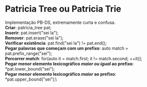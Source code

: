 # Patricia Tree ou Patricia Trie
Implementação PB-DS, extremamente curta e confusa.\
**Criar**: patricia_tree pat; \
**Inserir**: pat.insert("sei la"); \
**Remover**: pat.erase("sei la"); \
**Verificar existência**: pat.find("sei la") != pat.end(); \
**Pegar palavras que começam com um prefixo**: auto match = pat.prefix_range("sei");\
**Percorrer *match***: for(auto it = match.first; it != match.second; ++it)];\
**Pegar menor elemento lexicográfico *maior ou igual* ao prefixo**: *pat.lower_bound("sei");\
**Pegar menor elemento lexicográfico *maior* ao prefixo**: *pat.upper_bound("sei");\
